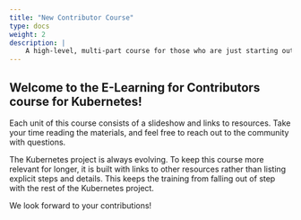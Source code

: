 ```yaml
---
title: "New Contributor Course"
type: docs
weight: 2
description: |
    A high-level, multi-part course for those who are just starting out
---
```


## Welcome to the E-Learning for Contributors course for Kubernetes!

Each unit of this course consists of a slideshow and links to resources. Take your time reading the materials, and feel free to reach out to the community with questions.

The Kubernetes project is always evolving. To keep this course more relevant for longer, it is built with links to other resources rather than listing explicit steps and details. This keeps the training from falling out of step with the rest of the Kubernetes project.

We look forward to your contributions!
